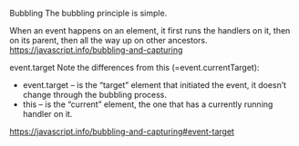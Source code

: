 Bubbling
The bubbling principle is simple.

When an event happens on an element, it first runs the handlers on it, then on its parent, then all the way up on other ancestors.
https://javascript.info/bubbling-and-capturing

event.target
Note the differences from this (=event.currentTarget):

- event.target – is the “target” element that initiated the event, it doesn’t change through the bubbling process.
- this – is the “current” element, the one that has a currently running handler on it.

https://javascript.info/bubbling-and-capturing#event-target